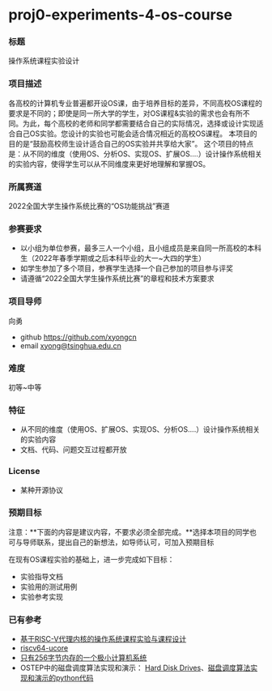 # proj0-experiments-4-os-course
### 标题
操作系统课程实验设计
### 项目描述
各高校的计算机专业普遍都开设OS课，由于培养目标的差异，不同高校OS课程的要求是不同的；即使是同一所大学的学生，对OS课程&实验的需求也会有所不同。为此，每个高校的老师和同学都需要结合自己的实际情况，选择或设计实现适合自己OS实验。您设计的实验也可能会适合情况相近的高校OS课程。 本项目的目的是“鼓励高校师生设计适合自己的OS实验并共享给大家”。 这个项目的特点是：从不同的维度（使用OS、分析OS、实现OS、扩展OS....）设计操作系统相关的实验内容，使得学生可以从不同维度来更好地理解和掌握OS。

### 所属赛道

2022全国大学生操作系统比赛的“OS功能挑战”赛道

### 参赛要求
- 以小组为单位参赛，最多三人一个小组，且小组成员是来自同一所高校的本科生（2022年春季学期或之后本科毕业的大一~大四的学生）
- 如学生参加了多个项目，参赛学生选择一个自己参加的项目参与评奖
- 请遵循“2022全国大学生操作系统比赛”的章程和技术方案要求

### 项目导师

向勇
- github https://github.com/xyongcn
- email xyong@tsinghua.edu.cn

### 难度

初等~中等

### 特征

- 从不同的维度（使用OS、扩展OS、实现OS、分析OS....）设计操作系统相关的实验内容
- 文档、代码、问题交互过程都开放

### License
- 某种开源协议


### 预期目标

注意：**下面的内容是建议内容，不要求必须全部完成。**选择本项目的同学也可与导师联系，提出自己的新想法，如导师认可，可加入预期目标

在现有OS课程实验的基础上，进一步完成如下目标：
- 实验指导文档
- 实验用的测试用例
- 实验参考实现

### 已有参考

- [基于RISC-V代理内核的操作系统课程实验与课程设计](https://gitee.com/syivester/pke-doc)
- [riscv64-ucore](https://github.com/NKU-EmbeddedSystem/riscv64-ucore)
- [只有256字节内存的一个极小计算机系统](https://github.com/chyyuu/os_course_exercises/blob/2019spring/all/03-2-spoc-discussion.md#interactiveunderstand-vm)
- OSTEP中的磁盘调度算法实现和演示： [Hard Disk Drives](https://pages.cs.wisc.edu/~remzi/OSTEP/file-disks.pdf)、[磁盘调度算法实现和演示的python代码](https://pages.cs.wisc.edu/~remzi/OSTEP/Homework/HW-Disk.tgz)
